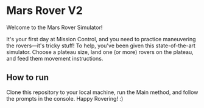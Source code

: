 # Mars Rover V2

Welcome to the Mars Rover Simulator!

It's your first day at Mission Control, and you need to practice maneuvering the rovers—it's tricky stuff! To help, you've been given this state-of-the-art simulator. Choose a plateau size, land one (or more) rovers on the plateau, and feed them movement instructions.

## How to run
Clone this repository to your local machine, run the Main method, and follow the prompts in the console. Happy Rovering! :) 
